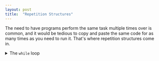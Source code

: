 ```yaml
---
layout: post
title:  "Repetition Structures"
---
```


The need to have programs perform the same task multiple times over is common, and it would be tedious to copy and paste the same code for as many times as you need to run it. That's where repetition structures come in.

<details>
    <br>
    <summary>The <code>while</code> loop</summary>
        The <code>while</code> loop is a condition-controlled loop. A condition controlled loop causes a statement, or set of statements to repeat as long as the condition is <code>true</code>.

        {% highlight python %}
        1 
        2 while condition_true:
        3    statement runs
        4    
        {% endhighlight %}

        {% highlight python %}
        1 number = 5
        2 while number <= 5:
        3    print("Your number is", number)
        4    number = int(input("Input another number: "))
        {% endhighlight %}

        Since this is a <i>prestest</i> loop, it first tests the condition before the loop is run. In the example, it has to test whether or not the variable <code>number</code> exists, and then determine whether the condition is <code>true</code>.

        <strong>Just be careful of <a href="https://en.wikipedia.org/wiki/Infinite_loop" target="_blank">infinite loops</a></strong>

    <br><br>
    </details>
<hr>
<details>
    <br>
    <summary>The <code>for</code> loop</summary>
        The <code>for</code> loop is a count-controlled loop. You'll choose to use this type of loop when you have to do something a specific amount of times.

        {% highlight python %}
        1 
        2 for variable in [value1, value2, value3]:
        3    statement runs through
        4    each value one by one
        {% endhighlight %}


        {% highlight python %}
        1 print('This program will display each number.')
        2 for num in [35, 66, 12, 1, 7, 0]:
        3    print(num)
        4    
        {% endhighlight %}

        The <code>for clause</code> assigns a variable that will take on the value depending on the statement we give it within the loop. First, <code>num</code> is assigned to the number 35, then on the second loop it is assigned to number 66 and so on until it executes each <i>iteration</i> of the list of numbers in the loop.

        The <code>range</code> method is an option to use with a <code>for clause</code> if you'd like to be specicic about your iterations.
        <br><br>
        You can pass it a single argument:
        <br>
        {% highlight python %}
        1 
        2 for num in range(5):
        3    print(num)
        4    
        {% endhighlight %}
        <br>
        This will print out 1 through 5. 
        <br><br>
        Two arguments:
        <br>
        {% highlight python %}
        1 
        2 for num in range(1, 5):
        3    print(num)
        4    
        {% endhighlight %}
        <br>
        In this case, it'll print out numbers 1-4 since we're telling it to start at 1 and go up-to but not including 5.
        <br><br>
        Or three arguments:
        <br>
        {% highlight python %}
        1 
        2 for num in range(1, 10, 2):
        3    print(num)
        4    
        {% endhighlight %}
        <br>
        The first argument is 1, so we'll start at 1. 
        The second argument is 10, so we'll go up to but not include 10.
        The third argument is 2 which is the step value. This means that the number 2 will be added to each successive number in the sequence.
        <br><br>
        It will print out the numbers 1, 3, 5, 7, 9.

    <br><br>
    </details>
<hr>
<details>
    <br>
    <summary>Using an <code>accumulator</code></summary>
        Calculating a running total to show how an <code>accumulator</code> works. 

        Introducing: Augmented Assignment Operators!

        We've seen variables on the left, and values on the right, like so:
        <br>
        <code>x = 10</code>
        <br>
        But when we need to increment a variable, we have to put that variable on the right side of the equation as well:
        <br>
        <code>x = x + 10</code>
        <br>
        When we incorperate this into a loop, each iteration of the loop increments the value of <code>x</code> by 10.

        {% highlight python %}
        1 total = 0
        2 for count in range(1, 6):
        3    total = total + count
        4 print(total) 
        {% endhighlight %}
        This code will continue to add the numbers 1-5 to total, which is set to 0 initially and eventually print out the single number 15.

    <br><br>
    </details>
<hr>
<details>
    <br>
    <summary>Input validation loops</summary>
        A quick ditty on catching "bad" data before it enters the program.

        This will allow us to display an error message to the user if the program recieves incorrect or bad data.

        {% highlight python %}
        1 hours = int(input('Enter the hours worked this week: '))
        2 rate = float(input('Enter the hourly pay rate: '))
        3 gross_pay = hours * pay_rate
        4  print('Gross pay: $', format(gross_pay, ',.2f'))
        {% endhighlight %}

        Here we're not checking to make sure the user doesn't enter an unreasonable number of hours worked per week, 400, for example. Since there are only 168 hours in a week, 400 hours worked in a week would be "bad" data.

        {% highlight python %}
        1 hours = int(input('Enter the hours worked this week: '))
        2 if hours > 168:
        3   print("You've entered too many hours!")
        4 elif hours < 168:
        5   rate = float(input('Enter the hourly pay rate: '))
        6   if rate > 1000000:
        7       print("You paid them too much!")
        8   elif rate < 1000000:
        9       gross_pay = hours * pay_rate
        10 print('Gross pay: $', format(gross_pay, ',.2f'))
        {% endhighlight %}
    <br><br>
    </details>
<hr>
<details>
    <br>
    <summary>Nested loops</summary>
        You can put loops inside of loops inside of loops inside of loops...

        Let's build a clock to showcase this one:

        {% highlight python %}
        1 for hours in range(60):
        2   
        3   for minutes in range(60):
        4       
        5       for seconds in range(60):
        6           print(hours, ':' ,minutes, ':' ,seconds )
        {% endhighlight %}

        Run that code to see how it operates!

        First, the inner loop goes through all of its iterations. That's why we see the <code>seconds</code> variable counting up to 60 first. Then minutes runs through, and then hours.
    <br><br>
    </details>

<br>
Happy coding!

E
<hr>
<h4>Got Questions❓, Comments 🗣 or Edits ✍</h4>
<h5>Use the Twitter thread below and hashtag <a href="https://twitter.com/hashtag/e4everything?f=tweets&vertical=default&lang=en" target="_blank">#E4Everything</a> to get in touch with me regarding this blog post:</h5>

<blockquote class="twitter-tweet" data-lang="en"><p lang="en" dir="ltr">Repetition structures, for loops, while loops, loops inside loops, repeating things, lots of repetition and learn not to repeat yourself in this blog post:<br><br>🔁<a href="https://twitter.com/hashtag/e4everything?src=hash&amp;ref_src=twsrc%5Etfw">#e4everything</a> <a href="https://twitter.com/hashtag/python?src=hash&amp;ref_src=twsrc%5Etfw">#python</a> <a href="https://twitter.com/hashtag/javascript?src=hash&amp;ref_src=twsrc%5Etfw">#javascript</a> <a href="https://twitter.com/hashtag/WomenWhoCode?src=hash&amp;ref_src=twsrc%5Etfw">#WomenWhoCode</a> <a href="https://twitter.com/hashtag/webdev?src=hash&amp;ref_src=twsrc%5Etfw">#webdev</a> <a href="https://twitter.com/hashtag/learntocode?src=hash&amp;ref_src=twsrc%5Etfw">#learntocode</a><br><br>🔂<a href="https://t.co/yI0JPTAhvw">https://t.co/yI0JPTAhvw</a></p>&mdash; Emily Anne Moses (@emilyannemoses) <a href="https://twitter.com/emilyannemoses/status/1142174985387204608?ref_src=twsrc%5Etfw">June 21, 2019</a></blockquote>
<script async src="https://platform.twitter.com/widgets.js" charset="utf-8"></script>

<span><a href="https://eamoses.github.io/blog/2019/06/18/oauth-react.html" style="float:left;">Previous: OAuth with ReactJS</a><a href="#" style="float:right;">Next: TBD</a></span>